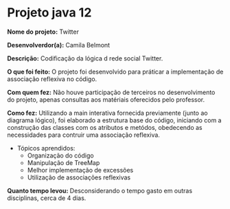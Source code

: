 # Projeto java 12

<b>Nome do projeto:</b> Twitter

<b>Desenvolverdor(a):</b> Camila Belmont

<b>Descrição:</b>
Codificação da lógica d rede social Twitter.

<b>O que foi feito:</b>
O projeto foi desenvolvido para práticar a implementação de associação reflexiva no código.

<b>Com quem fez:</b>
Não houve participação de terceiros no desenvolvimento do projeto, apenas consultas aos matériais oferecidos pelo professor.

<b>Como fez:</b>
Utilizando a main interativa fornecida previamente (junto ao diagrama lógico), foi elaborado a estrutura base do código, iniciando com a construção das classes com os atributos e metódos, obedecendo as necessidades para contruir uma associação reflexiva.

 - Tópicos aprendidos:
    - Organização do código
    - Manipulação de TreeMap
    - Melhor implementação de excessões 
    - Utilização de associações reflexivas

<b>Quanto tempo levou:</b>
Desconsiderando o tempo gasto em outras disciplinas, cerca de 4 dias.